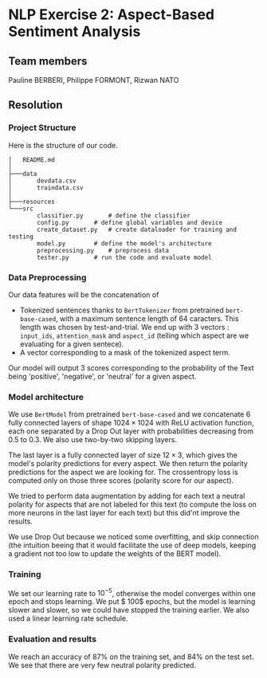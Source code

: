 # NLP Exercise 2: Aspect-Based Sentiment Analysis

## Team members

Pauline BERBERI, Philippe FORMONT, Rizwan NATO

## Resolution

### Project Structure

Here is the structure of our code.

```
│   README.md
│   
├───data
│       devdata.csv
│       traindata.csv
│   
├───resources  
└───src
        classifier.py		# define the classifier
        config.py		# define global variables and device
        create_dataset.py	# create dataloader for training and testing
        model.py		# define the model's architecture
        preprocessing.py	# preprocess data
        tester.py		# run the code and evaluate model
```

### Data Preprocessing

Our data features will be the concatenation of

- Tokenized sentences thanks to `BertTokenizer` from pretrained `bert-base-cased`, with a maximum sentence length of 64 caracters. This length was chosen by test-and-trial. We end up with 3 vectors : `input_ids`, `attention_mask` and ``aspect_id`` (telling which aspect are we evaluating for a given sentece).
- A vector corresponding to a mask of the tokenized aspect term.

Our model will output 3 scores corresponding to the probability of the Text being 'positive', 'negative', or 'neutral' for a given aspect.

### Model architecture

We use `BertModel` from pretrained `bert-base-cased` and we concatenate 6 fully connected layers of shape $1024\times1024$ with ReLU activation function, each one separated by a Drop Out layer with probabilities decreasing from $0.5$ to $0.3$. We also use two-by-two skipping layers. 

The last layer is a fully connected layer of size $12\times3$, which gives the model's polarity predictions for every aspect. We then return the polarity predictions for the aspect we are looking for. The crossentropy loss is computed only on those three scores (polarity score for our aspect). 

We tried to perform data augmentation by adding for each text a neutral polarity for aspects that are not labeled for this text (to compute the loss on more neurons in the last layer for each text) but this did'nt improve the results.

We use Drop Out because we noticed some overfitting, and skip connection (the intuition beeing that it would facilitate the use of deep models, keeping a gradient not too low to update the weights of the BERT model).

### Training

We set our learning rate to $10^{-5}$, otherwise the model converges within one epoch and stops learning. We put $ 100$ epochs, but the model is learning slower and slower, so we could have stopped the training earlier. We also used a linear learning rate schedule.

### Evaluation and results

We reach an accuracy of $87\%$ on the training set, and $84\%$ on the test set. We see that there are very few neutral polarity predicted.
